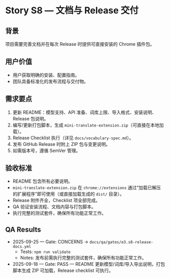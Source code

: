 # Story S8 — 文档与 Release 交付

## 背景
项目需要完善文档并在每次 Release 时提供可直接安装的 Chrome 插件包。

## 用户价值
- 用户获取明确的安装、配置指南。
- 团队具备标准化的发布流程与交付物。

## 需求要点
1. 更新 README：模型支持、API 准备、词库上限、导入格式、安装说明、Release 包说明。
2. 编写/更新打包脚本，生成 `mini-translate-extension.zip`（可直接在本地加载）。
3. Release Checklist 执行（详见 `docs/vocabulary-spec.md`）。
4. 发布 GitHub Release 时附上 ZIP 包与变更说明。
5. 如需版本号，遵循 SemVer 管理。

## 验收标准
- README 包含所有必要说明。
- `mini-translate-extension.zip` 在 `chrome://extensions` 通过“加载已解压的扩展程序”即可使用（或直接加载生成的 `dist/` 目录）。
- Release 附件齐全，Checklist 项全部完成。
- QA 验证安装流程、文档内容与打包脚本。
- 执行完整的测试套件，确保所有功能正常工作。

## QA Results
- 2025-09-25 — Gate: CONCERNS → `docs/qa/gates/e3.s8-release-docs.yml`
  - Tests: `npm run validate`
  - Notes: 发布前需执行完整的测试套件，确保所有功能正常工作。
- 2025-09-18 — Gate: PASS — README 更新模型/词库/导入导出说明，打包脚本生成 ZIP 可加载，Release checklist 可执行。
